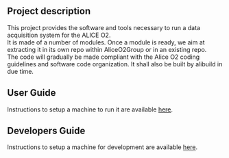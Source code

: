 ## Project description

This project provides the software and tools necessary to run a data acquisition system for the ALICE O2.  
It is made of a number of modules. Once a module is ready, we aim at extracting it in its own repo within AliceO2Group or in an existing repo.  
The code will gradually be made compliant with the Alice O2 coding guidelines and software code organization. It shall also be built by alibuild in due time.  

## User Guide

Instructions to setup a machine to run it are available [here](https://alice-o2.web.cern.ch/node/153).

## Developers Guide

Instructions to setup a machine for development are available [here](https://alice-o2.web.cern.ch/node/158).
